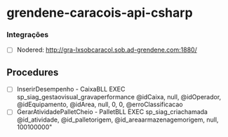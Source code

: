 # grendene-caracois-api-csharp

### Integrações
- [ ] Nodered: http://gra-lxsobcaracol.sob.ad-grendene.com:1880/

## Procedures
- [ ] InserirDesempenho - CaixaBLL
EXEC sp_siag_gestaovisual_gravaperformance @idCaixa, null, @idOperador, @idEquipamento, @idArea, null, 0, 0, @erroClassificacao
- [ ] GerarAtividadePalletCheio - PalletBLL
EXEC sp_siag_criachamada @id_atividade, @id_palletorigem, @id_areaarmazenagemorigem, null, 100100000"

